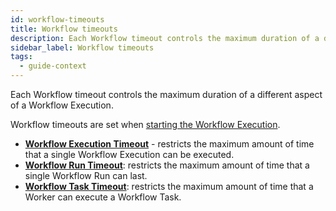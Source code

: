 ```yaml
---
id: workflow-timeouts
title: Workflow timeouts
description: Each Workflow timeout controls the maximum duration of a different aspect of a Workflow Execution.
sidebar_label: Workflow timeouts
tags:
  - guide-context
---
```


Each Workflow timeout controls the maximum duration of a different aspect of a Workflow Execution.

Workflow timeouts are set when [starting the Workflow Execution](/php/workflow-timeouts).

- **[Workflow Execution Timeout](/concepts/what-is-a-workflow-execution-timeout)** - restricts the maximum amount of time that a single Workflow Execution can be executed.
- **[Workflow Run Timeout](/concepts/what-is-a-workflow-run-timeout)**: restricts the maximum amount of time that a single Workflow Run can last.
- **[Workflow Task Timeout](/concepts/what-is-a-workflow-task-timeout)**: restricts the maximum amount of time that a Worker can execute a Workflow Task.
